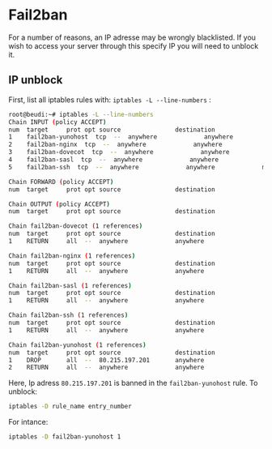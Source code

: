 # Fail2ban

For a number of reasons, an IP adresse may be wrongly blacklisted. If you wish to access your server through this specify IP you will need to unblock it.

## IP unblock

First, list all iptables rules with: `iptables -L --line-numbers` :

```bash
root@beudi:~# iptables -L --line-numbers
Chain INPUT (policy ACCEPT)
num  target     prot opt source               destination         
1    fail2ban-yunohost  tcp  --  anywhere             anywhere             multiport dports http,https
2    fail2ban-nginx  tcp  --  anywhere             anywhere             multiport dports http,https
3    fail2ban-dovecot  tcp  --  anywhere             anywhere             multiport dports smtp,ssmtp,imap2,imap3,imaps,pop3,pop3s
4    fail2ban-sasl  tcp  --  anywhere             anywhere             multiport dports smtp,ssmtp,imap2,imap3,imaps,pop3,pop3s
5    fail2ban-ssh  tcp  --  anywhere             anywhere             multiport dports ssh

Chain FORWARD (policy ACCEPT)
num  target     prot opt source               destination         

Chain OUTPUT (policy ACCEPT)
num  target     prot opt source               destination         

Chain fail2ban-dovecot (1 references)
num  target     prot opt source               destination         
1    RETURN     all  --  anywhere             anywhere            

Chain fail2ban-nginx (1 references)
num  target     prot opt source               destination         
1    RETURN     all  --  anywhere             anywhere            

Chain fail2ban-sasl (1 references)
num  target     prot opt source               destination         
1    RETURN     all  --  anywhere             anywhere            

Chain fail2ban-ssh (1 references)
num  target     prot opt source               destination         
1    RETURN     all  --  anywhere             anywhere            

Chain fail2ban-yunohost (1 references)
num  target     prot opt source               destination         
1    DROP       all  --  80.215.197.201       anywhere            
2    RETURN     all  --  anywhere             anywhere 
```

Here, Ip adress `80.215.197.201` is banned in the `fail2ban-yunohost` rule.
To unblock:

```bash
iptables -D rule_name entry_number
```

For intance:
```bash
iptables -D fail2ban-yunohost 1
```
